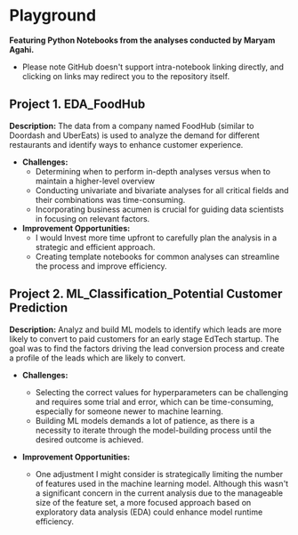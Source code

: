 # Playground
**Featuring Python Notebooks from the analyses conducted by Maryam Agahi.** 
* Please note GitHub doesn't support intra-notebook linking directly, and clicking on links may redirect you to the repository itself.

## Project 1. EDA_FoodHub
**Description:** The data from a company named FoodHub (similar to Doordash and UberEats) is used to analyze the demand for different restaurants and identify ways to enhance customer experience.
*  **Challenges:**
    * Determining when to perform in-depth analyses versus when to maintain a higher-level overview
    * Conducting univariate and bivariate analyses for all critical fields and their combinations was time-consuming.
    * Incorporating business acumen is crucial for guiding data scientists in focusing on relevant factors.
*  **Improvement Opportunities:**
    * I would Invest more time upfront to carefully plan the analysis in a strategic and efficient approach.
    * Creating template notebooks for common analyses can streamline the process and improve efficiency.
 

## Project 2. ML_Classification_Potential Customer Prediction
**Description:**  Analyz and build ML models to identify which leads are more likely to convert to paid customers for an early stage EdTech startup. The goal was to find the factors driving the lead conversion process and create a profile of the leads which are likely to convert.

* **Challenges:**
  * Selecting the correct values for hyperparameters can be challenging and requires some trial and error, which can be time-consuming, especially for someone newer to machine learning.
  * Building ML models demands a lot of patience, as there is a necessity to iterate through the model-building process until the desired outcome is achieved.

*  **Improvement Opportunities:**
   * One adjustment I might consider is strategically limiting the number of features used in the machine learning model. Although this wasn't a significant concern in the current analysis due to the manageable size of the feature set, a more focused approach based on exploratory data analysis (EDA) could enhance model runtime efficiency.


